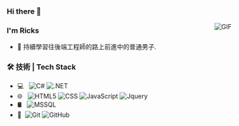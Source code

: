 ### Hi there 👋

<img align="right" alt="GIF" src="https://raw.githubusercontent.com/JoeyBling/JoeyBling/master/pic/pusheencode.gif" />

### I'm Ricks

- 🌱 持續學習往後端工程師的路上前進中的普通男子.

### 🛠 技術 | Tech Stack

- 💻 &#160; ![C#](https://img.shields.io/badge/C%23-D6DCDB?style=flat&logo=csharp&logoColor=%23512BD4)
![.NET](https://img.shields.io/badge/.NET-D6DCDB?style=flat&logo=dotnet&logoColor=%23512BD4)
- 🌐 &#160; ![HTML5](https://img.shields.io/badge/HTML-D6DCDB?style=flat&logo=html5&logoColor=%23E34F26)
![CSS](https://img.shields.io/badge/CSS-D6DCDB?style=flat&logo=css3&logoColor=%231572B6)
![JavaScript](https://img.shields.io/badge/JavaScript-D6DCDB?style=flat&logo=javascript&logoColor=%23c29f06)
![Jquery](https://img.shields.io/badge/Jquery-D6DCDB?style=flat&logo=jquery&logoColor=%230769AD)
- 🛢 &#160; ![MSSQL](https://img.shields.io/badge/MSSQL-D6DCDB?style=flat&logo=microsoftsqlserver&logoColor=%23CC2927)
- 🔧 &#160;![Git](https://img.shields.io/badge/Git-D6DCDB?style=flat&logo=git&logoColor=%23F05032)
![GitHub](https://img.shields.io/badge/GitHub-D6DCDB?style=flat&logo=github&logoColor=%23181717)
<!-- ![Markdown](https://img.shields.io/badge/-Markdown-333333?style=flat&logo=markdown) -->
<!--
**ricks774/ricks774** is a ✨ _special_ ✨ repository because its `README.md` (this file) appears on your GitHub profile.

Here are some ideas to get you started:

- 🔭 I’m currently working on ...
- 🌱 I’m currently learning ...
- 👯 I’m looking to collaborate on ...
- 🤔 I’m looking for help with ...
- 💬 Ask me about ...
- 📫 How to reach me: ...
- 😄 Pronouns: ...
- ⚡ Fun fact: ...
-->
